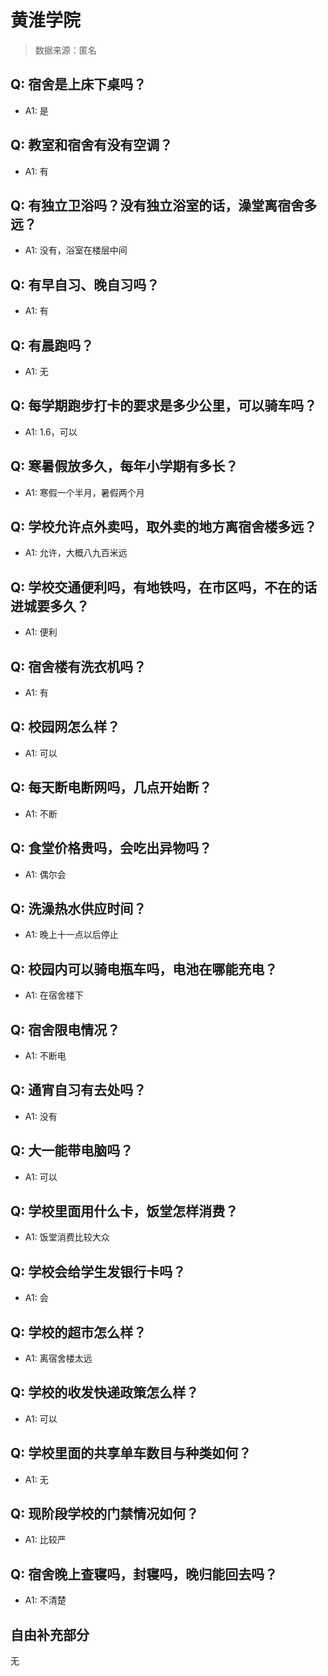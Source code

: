# 黄淮学院

> 数据来源：匿名

## Q: 宿舍是上床下桌吗？

- A1: 是

## Q: 教室和宿舍有没有空调？

- A1: 有

## Q: 有独立卫浴吗？没有独立浴室的话，澡堂离宿舍多远？

- A1: 没有，浴室在楼层中间

## Q: 有早自习、晚自习吗？

- A1: 有

## Q: 有晨跑吗？

- A1: 无

## Q: 每学期跑步打卡的要求是多少公里，可以骑车吗？

- A1: 1.6，可以

## Q: 寒暑假放多久，每年小学期有多长？

- A1: 寒假一个半月，暑假两个月

## Q: 学校允许点外卖吗，取外卖的地方离宿舍楼多远？

- A1: 允许，大概八九百米远

## Q: 学校交通便利吗，有地铁吗，在市区吗，不在的话进城要多久？

- A1: 便利

## Q: 宿舍楼有洗衣机吗？

- A1: 有

## Q: 校园网怎么样？

- A1: 可以

## Q: 每天断电断网吗，几点开始断？

- A1: 不断

## Q: 食堂价格贵吗，会吃出异物吗？

- A1: 偶尔会

## Q: 洗澡热水供应时间？

- A1: 晚上十一点以后停止

## Q: 校园内可以骑电瓶车吗，电池在哪能充电？

- A1: 在宿舍楼下

## Q: 宿舍限电情况？

- A1: 不断电

## Q: 通宵自习有去处吗？

- A1: 没有

## Q: 大一能带电脑吗？

- A1: 可以

## Q: 学校里面用什么卡，饭堂怎样消费？

- A1: 饭堂消费比较大众

## Q: 学校会给学生发银行卡吗？

- A1: 会

## Q: 学校的超市怎么样？

- A1: 离宿舍楼太远

## Q: 学校的收发快递政策怎么样？

- A1: 可以

## Q: 学校里面的共享单车数目与种类如何？

- A1: 无

## Q: 现阶段学校的门禁情况如何？

- A1: 比较严

## Q: 宿舍晚上查寝吗，封寝吗，晚归能回去吗？

- A1: 不清楚

## 自由补充部分

无